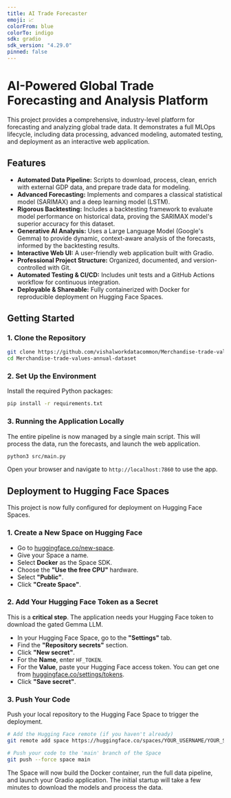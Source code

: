 ```yaml
---
title: AI Trade Forecaster
emoji: 📈
colorFrom: blue
colorTo: indigo
sdk: gradio
sdk_version: "4.29.0"
pinned: false
---
```


# AI-Powered Global Trade Forecasting and Analysis Platform

This project provides a comprehensive, industry-level platform for forecasting and analyzing global trade data. It demonstrates a full MLOps lifecycle, including data processing, advanced modeling, automated testing, and deployment as an interactive web application.

## Features

- **Automated Data Pipeline:** Scripts to download, process, clean, enrich with external GDP data, and prepare trade data for modeling.
- **Advanced Forecasting:** Implements and compares a classical statistical model (SARIMAX) and a deep learning model (LSTM).
- **Rigorous Backtesting:** Includes a backtesting framework to evaluate model performance on historical data, proving the SARIMAX model's superior accuracy for this dataset.
- **Generative AI Analysis:** Uses a Large Language Model (Google's Gemma) to provide dynamic, context-aware analysis of the forecasts, informed by the backtesting results.
- **Interactive Web UI:** A user-friendly web application built with Gradio.
- **Professional Project Structure:** Organized, documented, and version-controlled with Git.
- **Automated Testing & CI/CD:** Includes unit tests and a GitHub Actions workflow for continuous integration.
- **Deployable & Shareable:** Fully containerized with Docker for reproducible deployment on Hugging Face Spaces.

## Getting Started

### 1. Clone the Repository

```bash
git clone https://github.com/vishalworkdatacommon/Merchandise-trade-values-annual-dataset.git
cd Merchandise-trade-values-annual-dataset
```

### 2. Set Up the Environment

Install the required Python packages:
```bash
pip install -r requirements.txt
```

### 3. Running the Application Locally

The entire pipeline is now managed by a single main script. This will process the data, run the forecasts, and launch the web application.

```bash
python3 src/main.py
```
Open your browser and navigate to `http://localhost:7860` to use the app.

## Deployment to Hugging Face Spaces

This project is now fully configured for deployment on Hugging Face Spaces.

### 1. Create a New Space on Hugging Face

- Go to [huggingface.co/new-space](https://huggingface.co/new-space).
- Give your Space a name.
- Select **Docker** as the Space SDK.
- Choose the **"Use the free CPU"** hardware.
- Select **"Public"**.
- Click **"Create Space"**.

### 2. Add Your Hugging Face Token as a Secret

This is a **critical step**. The application needs your Hugging Face token to download the gated Gemma LLM.

- In your Hugging Face Space, go to the **"Settings"** tab.
- Find the **"Repository secrets"** section.
- Click **"New secret"**.
- For the **Name**, enter `HF_TOKEN`.
- For the **Value**, paste your Hugging Face access token. You can get one from [huggingface.co/settings/tokens](https://huggingface.co/settings/tokens).
- Click **"Save secret"**.

### 3. Push Your Code

Push your local repository to the Hugging Face Space to trigger the deployment.

```bash
# Add the Hugging Face remote (if you haven't already)
git remote add space https://huggingface.co/spaces/YOUR_USERNAME/YOUR_SPACE_NAME

# Push your code to the 'main' branch of the Space
git push --force space main
```

The Space will now build the Docker container, run the full data pipeline, and launch your Gradio application. The initial startup will take a few minutes to download the models and process the data.
